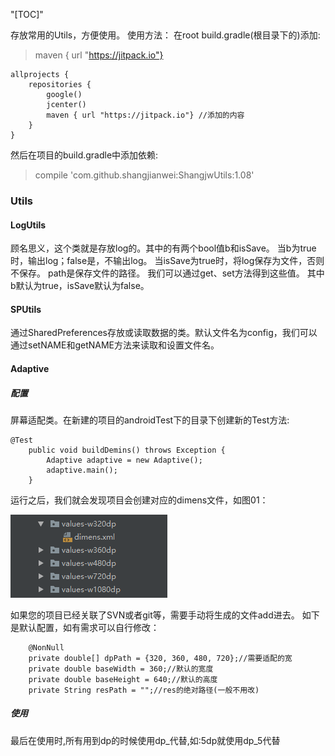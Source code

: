 "[TOC]"

存放常用的Utils，方便使用。
使用方法：
在root build.gradle(根目录下的)添加:
> maven { url "https://jitpack.io"}
```
allprojects {
    repositories {
        google()
        jcenter()
        maven { url "https://jitpack.io"} //添加的内容
    }
}
```
然后在项目的build.gradle中添加依赖:
> compile 'com.github.shangjianwei:ShangjwUtils:1.08'
### Utils
#### LogUtils
顾名思义，这个类就是存放log的。其中的有两个bool值b和isSave。
当b为true时，输出log；false是，不输出log。
当isSave为true时，将log保存为文件，否则不保存。
path是保存文件的路径。
我们可以通过get、set方法得到这些值。
其中b默认为true，isSave默认为false。
#### SPUtils
通过SharedPreferences存放或读取数据的类。默认文件名为config，我们可以通过setNAME和getNAME方法来读取和设置文件名。
#### Adaptive
##### 配置
屏幕适配类。在新建的项目的androidTest下的目录下创建新的Test方法:
````
@Test
    public void buildDemins() throws Exception {
        Adaptive adaptive = new Adaptive();
        adaptive.main();
    }
````
运行之后，我们就会发现项目会创建对应的dimens文件，如图01：

![01](pic/Adaptive01.png)

如果您的项目已经关联了SVN或者git等，需要手动将生成的文件add进去。
如下是默认配置，如有需求可以自行修改：
````
    @NonNull
    private double[] dpPath = {320, 360, 480, 720};//需要适配的宽
    private double baseWidth = 360;//默认的宽度
    private double baseHeight = 640;//默认的高度
    private String resPath = "";//res的绝对路径(一般不用改)
````
##### 使用
最后在使用时,所有用到dp的时候使用dp_代替,如:5dp就使用dp_5代替